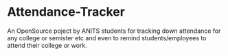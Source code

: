 # Attendance-Tracker
An OpenSource poject by ANITS students for tracking down attendance for any college or semister etc and even to remind students/employees to attend their college or work.
